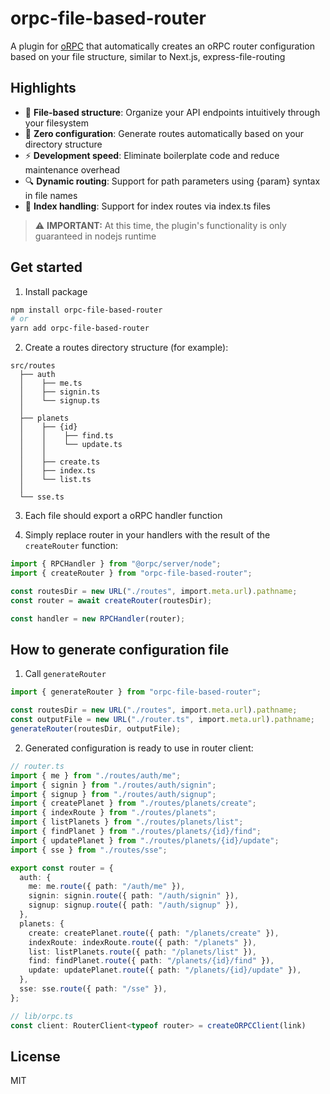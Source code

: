 # orpc-file-based-router

A plugin for [oRPC](https://orpc.unnoq.com) that automatically creates an oRPC router configuration based on your file
structure, similar to Next.js, express-file-routing

## Highlights

- 📁 **File-based structure**: Organize your API endpoints intuitively through your filesystem
- 🔄 **Zero configuration**: Generate routes automatically based on your directory structure
- ⚡️ **Development speed**: Eliminate boilerplate code and reduce maintenance overhead
- 🔍 **Dynamic routing**: Support for path parameters using {param} syntax in file names
- 📑 **Index handling**: Support for index routes via index.ts files

> ⚠️ **IMPORTANT:** At this time, the plugin's functionality is only guaranteed
> in nodejs runtime

## Get started

1. Install package

```bash
npm install orpc-file-based-router
# or
yarn add orpc-file-based-router
```

2. Create a routes directory structure (for example):

```
src/routes
  ├── auth
  │    ├── me.ts 
  │    ├── signin.ts 
  │    └── signup.ts 
  │
  ├── planets
  │    ├── {id}
  │    │    ├── find.ts 
  │    │    └── update.ts 
  │    │
  │    ├── create.ts 
  │    ├── index.ts 
  │    └── list.ts 
  │
  └── sse.ts
```

3. Each file should export a oRPC handler function 

4. Simply replace router in your handlers with the result of the `createRouter`
function:

```typescript
import { RPCHandler } from "@orpc/server/node";
import { createRouter } from "orpc-file-based-router";

const routesDir = new URL("./routes", import.meta.url).pathname;
const router = await createRouter(routesDir);

const handler = new RPCHandler(router);
```

## How to generate configuration file

1. Call `generateRouter` 

```typescript
import { generateRouter } from "orpc-file-based-router";

const routesDir = new URL("./routes", import.meta.url).pathname;
const outputFile = new URL("./router.ts", import.meta.url).pathname;
generateRouter(routesDir, outputFile);
```

2. Generated configuration is ready to use in router client:

```typescript
// router.ts
import { me } from "./routes/auth/me";
import { signin } from "./routes/auth/signin";
import { signup } from "./routes/auth/signup";
import { createPlanet } from "./routes/planets/create";
import { indexRoute } from "./routes/planets";
import { listPlanets } from "./routes/planets/list";
import { findPlanet } from "./routes/planets/{id}/find";
import { updatePlanet } from "./routes/planets/{id}/update";
import { sse } from "./routes/sse";

export const router = {
  auth: {
    me: me.route({ path: "/auth/me" }),
    signin: signin.route({ path: "/auth/signin" }),
    signup: signup.route({ path: "/auth/signup" }),
  },
  planets: {
    create: createPlanet.route({ path: "/planets/create" }),
    indexRoute: indexRoute.route({ path: "/planets" }),
    list: listPlanets.route({ path: "/planets/list" }),
    find: findPlanet.route({ path: "/planets/{id}/find" }),
    update: updatePlanet.route({ path: "/planets/{id}/update" }),
  },
  sse: sse.route({ path: "/sse" }),
};

// lib/orpc.ts
const client: RouterClient<typeof router> = createORPCClient(link)

```

## License

MIT

